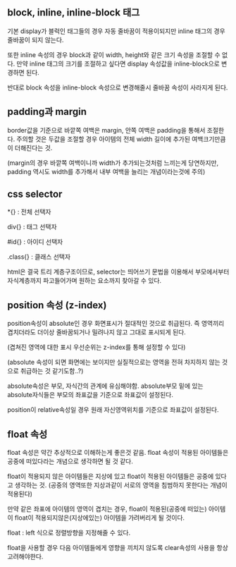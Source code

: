 ## block, inline, inline-block 태그

기본 display가 블럭인 태그들의 경우 자동 줄바꿈이 적용이되지만 inline 태그의 경우 줄바꿈이 되지 않는다.

또한 inline 속성의 경우 block과 같이 width, height와 같은 크기 속성을 조절할 수 없다. 만약 inline 태그의 크기를 조절하고 싶다면 display 속성값을 inline-block으로 변경하면 된다.

반대로 block 속성을 inline-block 속성으로 변경해줄시 줄바꿈 속성이 사라지게 된다.

## padding과 margin

border값을 기준으로 바깥쪽 여백은 margin, 안쪽 여백은 padding을 통해서 조절한다. 주의할 것은 두값을 조절할 경우 아이템의 전체 width 길이에 추가된 여백크기만큼이 더해진다는 것.

(margin의 경우 바깥쪽 여백이니까 width가 추가되는것처럼 느끼는게 당연하지만, padding 역시도 width를 추가해서 내부 여백을 늘리는 개념이라는것에 주의)

## css selector

*{} : 전체 선택자

div{} : 태그 선택자

#id{} : 아이디 선택자

.class{} : 클래스 선택자

html은 결국 트리 계층구조이므로, selector는 띄어쓰기 문법을 이용해서 부모에서부터 자식계층까지 파고들어가며 원하는 요소까지 찾아갈 수 있다.


## position 속성 (z-index)

position속성이 absolute인 경우 화면표시가 절대적인 것으로 취급된다. 즉 영역끼리 겹치더라도 더이상 줄바꿈되거나 밀려나지 않고 그대로 표시되게 된다. 

(겹쳐진 영역에 대한 표시 우선순위는 z-index를 통해 설정할 수 있다)

(absolute 속성이 되면 화면에는 보이지만 실질적으로는 영역을 전혀 차지하지 않는 것으로 취급하는 것 같기도함..?)

absolute속성은 부모, 자식간의 관계에 유심해야함. absolute부모 밑에 있는 absolute자식들은 부모의 좌표값을 기준으로 좌표값이 설정된다.

position이 relative속성일 경우 원래 자신영역위치를 기준으로 좌표값이 설정된다.

## float 속성

float 속성은 약간 추상적으로 이해하는게 좋은것 같음. float 속성이 적용된 아이템들은 공중에 떠있다라는 개념으로 생각하면 될 것 같다.

float이 적용되지 않은 아이템들은 지상에 있고 float이 적용된 아이템들은 공중에 있다고 생각하는 것. (공중의 영역또한 지상과같이 서로의 영역을 침범하지 못한다는 개념이 적용된다)

만약 같은 좌표에 아이템의 영역이 겹치는 경우, float이 적용된(공중에 떠있는) 아이템이 float이 적용되지않은(지상에있는) 아이템을 가려버리게 될 것이다.

float : left 식으로 정렬방향을 지정해줄 수 있다. 

float을 사용할 경우 다음 아이템들에게 영향을 끼치지 않도록 clear속성의 사용을 항상 고려해야한다.
